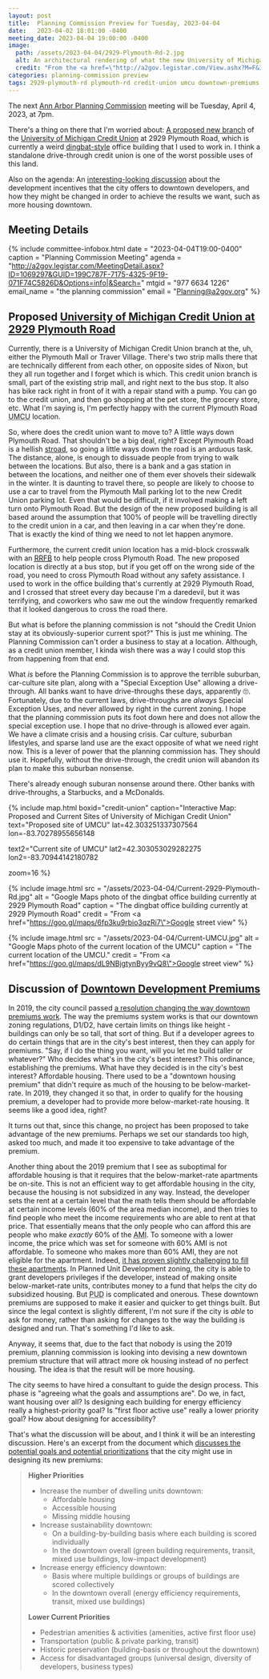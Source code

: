 ```yaml
---
layout: post
title:  Planning Commission Preview for Tuesday, 2023-04-04
date:   2023-04-02 18:01:00 -0400
meeting_date: 2023-04-04 19:00:00 -0400
image:
  path: /assets/2023-04-04/2929-Plymouth-Rd-2.jpg
  alt: An architectural rendering of what the new University of Michigan Credit Union branch might look like, if built - a teeny tiny one-story building, with a drive-through and a bunch of parking.  Lots of cars, even in their rendering.
  credit: "From the <a href=\"http://a2gov.legistar.com/View.ashx?M=F&ID=11680941&GUID=9810C26C-FD44-46FB-BB1C-F6047C1131E6\">project's proposal documents</a>"
categories: planning-commission preview
tags: 2929-plymouth-rd plymouth-rd credit-union umcu downtown-premiums
---
```


<span class="h-event">The next <span class="p-name">[Ann Arbor Planning Commission](https://www.a2gov.org/departments/planning/development-review/Pages/CityPlanningCommission.aspx) meeting</span> will be <time class="dt-start" datetime="2023-04-04T19:00-0400">Tuesday, April 4, 2023, at 7pm</time>.</span>

There's a thing on there that I'm worried about:  [A proposed new branch](#proposed-university-of-michigan-credit-union-at-2929-plymouth-road) of the [University of Michigan Credit Union](https://umcu.org/) at 2929 Plymouth Road, which is currently a weird [dingbat-style](https://en.wikipedia.org/wiki/Dingbat_%28building%29) office building that I used to work in.  I think a standalone drive-through credit union is one of the worst possible uses of this land.

Also on the agenda:  An [interesting-looking discussion](#discussion-of-downtown-development-premiums) about the development incentives that the city offers to downtown developers, and how they might be changed in order to achieve the results we want, such as more housing downtown.

<!--more-->

## Meeting Details

{% include committee-infobox.html 
  date    = "2023-04-04T19:00-0400"
  caption = "Planning Commission Meeting"
  agenda  = "http://a2gov.legistar.com/MeetingDetail.aspx?ID=1069297&GUID=199C787F-7175-4325-9F19-071F74C5826D&Options=info|&Search="
  mtgid   = "977 6634 1226"
  email_name = "the planning commission"
  email   = "Planning@a2gov.org"
%}


## Proposed [University of Michigan Credit Union at 2929 Plymouth Road](http://a2gov.legistar.com/LegislationDetail.aspx?ID=6027309&GUID=E23F61D0-A17F-4065-B240-E3A3F88CCA78&Options=&Search=)

Currently, there is a University of Michigan Credit Union branch at the, uh, either the Plymouth Mall or Traver Village.  There's two strip malls there that are technically different from each other, on opposite sides of Nixon, but they all run together and I forget which is which.  This credit union branch is small, part of the existing strip mall, and right next to the bus stop.  It also has bike rack right in front of it with a repair stand with a pump.  You can go to the credit union, and then go shopping at the pet store, the grocery store, etc.  What I'm saying is, I'm perfectly happy with the current Plymouth Road <abbr title="University of Michigan Credit Union">UMCU</abbr> location.  

So, where does the credit union want to move to?  A little ways down Plymouth Road.  That shouldn't be a big deal, right?  Except Plymouth Road is a hellish [stroad](https://en.wikipedia.org/wiki/Stroad), so going a little ways down the road is an arduous task.  The distance, alone, is enough to dissuade people from trying to walk between the locations.  But also, there is a bank and a gas station in between the locations, and neither one of them ever shovels their sidewalk in the winter.  It is daunting to travel there, so people are likely to choose to use a car to travel from the Plymouth Mall parking lot to the new Credit Union parking lot.  Even that would be difficult, if it involved making a left turn onto Plymouth Road.  But the design of the new proposed building is all based around the assumption that 100% of people will be travelling directly to the credit union in a car, and then leaving in a car when they're done.  That is exactly the kind of thing we need to not let happen anymore.

Furthermore, the current credit union location has a mid-block crosswalk with an <abbr title="Rectangular Rapid Flashing Beacon">[RRFB](https://highways.dot.gov/safety/proven-safety-countermeasures/rectangular-rapid-flashing-beacons-rrfb)</abbr> to help people cross Plymouth Road.  The new proposed location is directly at a bus stop, but if you get off on the wrong side of the road, you need to cross Plymouth Road without any safety assistance.  I used to work in the office building that's currently at 2929 Plymouth Road, and I crossed that street every day because I'm a daredevil, but it was terrifying, and coworkers who saw me out the window frequently remarked that it looked dangerous to cross the road there.

But what is before the planning commission is not "should the Credit Union stay at its obviously-superior current spot?" This is just me whining.  The Planning Commission can't order a business to stay at a location.  Although, as a credit union member, I kinda wish there was a way I could stop this from happening from that end.

What _is_ before the Planning Commission is to approve the terrible suburban, car-culture site plan, along with a "Special Exception Use" allowing a drive-through.  All banks want to have drive-throughs these days, apparently 🙄.  Fortunately, due to the current laws, drive-throughs are _always_ Special Exception Uses, and never allowed by right in the current zoning.  I hope that the planning commission puts its foot down here and does not allow the special exception use.  I hope that no drive-through is allowed ever again.  We have a climate crisis and a housing crisis.  Car culture, suburban lifestyles, and sparse land use are the exact opposite of what we need right now.  This is a lever of power that the planning commission has.  They should use it.  Hopefully, without the drive-through, the credit union will abandon its plan to make this suburban nonsense.

There's already enough suburan nonsense around there.  Other banks with drive-throughs, a Starbucks, and a McDonalds.

{% include map.html boxid="credit-union" 
  caption="Interactive Map: Proposed and Current Sites of University of Michigan Credit Union" 
  text="Proposed site of UMCU" 
  lat=42.303251337307564
  lon=-83.70278955656148

  text2="Current site of UMCU"
  lat2=42.303053029282275
  lon2=-83.70944142180782
  
  zoom=16
%}

{% include image.html 
  src     = "/assets/2023-04-04/Current-2929-Plymouth-Rd.jpg"
  alt     = "Google Maps photo of the dingbat office building currently at 2929 Plymouth Road"
  caption = "The dingbat office building currently at 2929 Plymouth Road"
  credit  = "From <a href=\"https://goo.gl/maps/6fp3ku9rbio3qzRi7\">Google street view</a>"
%}

{% include image.html 
  src     = "/assets/2023-04-04/Current-UMCU.jpg"
  alt     = "Google Maps photo of the current location of the UMCU"
  caption = "The current location of the UMCU."
  credit  = "From <a href=\"https://goo.gl/maps/dL9NBjgtynByy9vQ8\">Google street view</a>"
%}


## Discussion of [Downtown Development Premiums](http://a2gov.legistar.com/LegislationDetail.aspx?ID=6114881&GUID=C4DDDE5C-FF45-4A5E-B851-0D2815506809&Options=&Search=)

In 2019, the city council passed [a resolution changing the way downtown premiums work](http://a2gov.legistar.com/LegislationDetail.aspx?ID=4147361&GUID=CF65060C-858F-4C8B-A0A7-BC2294D1E926&Options=ID%7cText%7c&Search=premium&FullText=1).  The way the premiums system works is that our downtown zoning regulations, D1/D2, have certain limits on things like height - buildings can only be so tall, that sort of thing.  But if a developer agrees to do certain things that are in the city's best interest, then they can apply for premiums.  "Say, if I do the thing you want, will you let me build taller or whatever?"  Who decides what's in the city's best interest?  This ordinance, establishing the premiums.  What have they decided is in the city's best interest?  Affordable housing.  There used to be a "downtown housing premium" that didn't require as much of the housing to be below-market-rate.  In 2019, they changed it so that, in order to qualify for the housing premium, a developer had to provide more below-market-rate housing.  It seems like a good idea, right?

It turns out that, since this change, no project has been proposed to take advantage of the new premiums.  Perhaps we set our standards too high, asked too much, and made it too expensive to take advantage of the premium.

Another thing about the 2019 premium that I see as suboptimal for affordable housing is that it requires that the below-market-rate apartments be on-site.  This is not an efficient way to get affordable housing in the city, because the housing is not subsidized in any way.  Instead, the developer sets the rent at a certain level that the math tells them should be affordable at certain income levels (60% of the area median income), and then tries to find people who meet the income requirements who are able to rent at that price.  That essentially means that the only people who can afford this are people who make _exactly_ 60% of the <abbr title="Area Median Income">AMI</abbr>.  To someone with a lower income, the price which was set for someone with 60% AMI is not affordable.  To someone who makes more than 60% AMI, they are not eligible for the apartment.  Indeed, [it has proven slightly challenging to fill these apartments](https://www.mlive.com/news/ann-arbor/2021/02/finding-people-to-fill-2-affordable-housing-units-in-ann-arbor-turns-out-to-be-a-challenge.html).  In Planned Unit Development zoning, the city is able to grant developers privileges if the developer, instead of making onsite below-market-rate units, contributes money to a fund that helps the city do subsidized housing.  But <abbr title="Planned Unit Development">PUD</abbr> is complicated and onerous.  These downtown premiums are supposed to make it easier and quicker to get things built.  But since the legal context is slightly different, I'm not sure if the city is _able_ to ask for money, rather than asking for changes to the way the building is designed and run.  That's something I'd like to ask.

Anyway, it seems that, due to the fact that nobody is using the 2019 premium, planning commission is looking into devising a new downtown premium structure that will attract more ok housing instead of no perfect housing.  The idea is that the result will be more housing.

The city seems to have hired a consultant to guide the design process.  This phase is "agreeing what the goals and assumptions are".  Do we, in fact, want housing over all?  Is designing each building for energy efficiency really a highest-priority goal?  Is "first floor active use" really a lower priority goal?  How about designing for accessibility?

That's what the discussion will be about, and I think it will be an interesting discussion.  Here's an excerpt from the document which [discusses the potential goals and potential prioritizations](http://a2gov.legistar.com/View.ashx?M=F&ID=11806915&GUID=791CF309-FA85-4B6D-BA6A-9604EB0C0F12) that the city might use in designing its new premiums:

> **Higher Priorities**
> * Increase the number of dwelling units downtown:
>   * Affordable housing
>   * Accessible housing
>   * Missing middle housing
> * Increase sustainability downtown:
>   * On a building-by-building basis where each building is scored individually
>   * In the downtown overall (green building requirements, transit, mixed use buildings, low-impact development)
> * Increase energy efficiency downtown:
>   * Basis where multiple buildings or groups of buildings are scored collectively
>   * In the downtown overall (energy efficiency requirements, transit, mixed use buildings)
>
> **Lower Current Priorities**
> * Pedestrian amenities & activities (amenities, active first floor use)
> * Transportation (public & private parking, transit)
> * Historic preservation (building-basis or throughout the downtown)
> * Access for disadvantaged groups (universal design, diversity of developers, business types)
